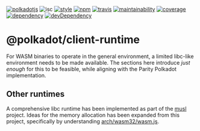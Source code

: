 [![polkadotjs](https://img.shields.io/badge/polkadot-js-orange.svg?style=flat-square)](https://polkadot.js.org)
![isc](https://img.shields.io/badge/license-ISC-lightgrey.svg?style=flat-square)
[![style](https://img.shields.io/badge/code%20style-semistandard-lightgrey.svg?style=flat-square)](https://github.com/Flet/semistandard)
[![npm](https://img.shields.io/npm/v/@polkadot/client-runtime.svg?style=flat-square)](https://www.npmjs.com/package/@polkadot/client-runtime)
[![travis](https://img.shields.io/travis/polkadot-js/client.svg?style=flat-square)](https://travis-ci.org/polkadot-js/client)
[![maintainability](https://img.shields.io/codeclimate/maintainability/polkadot-js/client.svg?style=flat-square)](https://codeclimate.com/github/polkadot-js/client/maintainability)
[![coverage](https://img.shields.io/coveralls/polkadot-js/client.svg?style=flat-square)](https://coveralls.io/github/polkadot-js/client?branch=master)
[![dependency](https://david-dm.org/polkadot-js/client.svg?style=flat-square&path=packages/client-runtime)](https://david-dm.org/polkadot-js/client?path=packages/client-runtime)
[![devDependency](https://david-dm.org/polkadot-js/client/dev-status.svg?style=flat-square&path=packages/client-runtime)](https://david-dm.org/polkadot-js/client?path=packages/client-runtime#info=devDependencies)

# @polkadot/client-runtime

For WASM binaries to operate in the general environment, a limited libc-like environment needs to be made available. The sections here introduce _just enough_ for this to be feasible, while aligning with the Parity Polkadot implementation.

## Other runtimes

A comprehensive libc runtime has been implemented as part of the [musl](https://github.com/jfbastien/musl) project. Ideas for the memory allocation has been expanded from this project, specifically by understanding [arch/wasm32/wasm.js](https://github.com/jfbastien/musl/blob/190dffd1415cc8be52d4659aced51625d63bdbc1/arch/wasm32/wasm.js).

